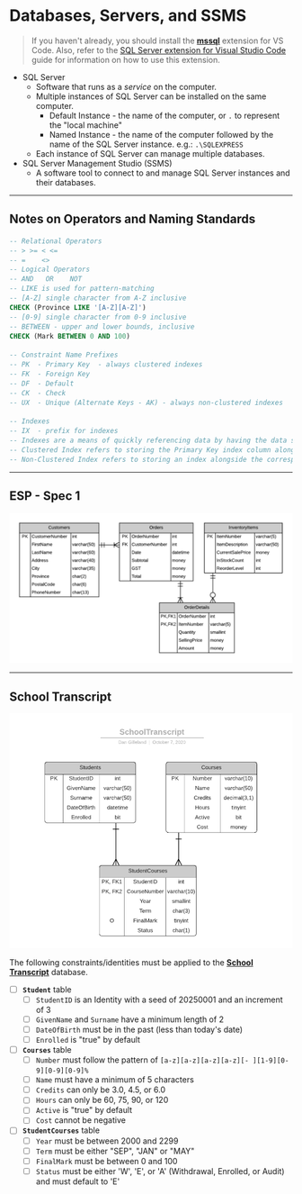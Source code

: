 # Databases, Servers, and SSMS

> If you haven't already, you should install the [**mssql**](https://marketplace.visualstudio.com/items?itemName=ms-mssql.mssql) extension for VS Code. Also, refer to the [SQL Server extension for Visual Studio Code](https://learn.microsoft.com/en-us/sql/tools/visual-studio-code/sql-server-develop-use-vscode?view=sql-server-ver16) guide for information on how to use this extension.

- SQL Server
  - Software that runs as a *service* on the computer.
  - Multiple instances of SQL Server can be installed on the same computer.
    - Default Instance - the name of the computer, or `.` to represent the "local machine"
    - Named Instance - the name of the computer followed by the name of the SQL Server instance. e.g.: `.\SQLEXPRESS`
  - Each instance of SQL Server can manage multiple databases.
- SQL Server Management Studio (SSMS)
  - A software tool to connect to and manage SQL Server instances and their databases.

----

## Notes on Operators and Naming Standards

```sql
-- Relational Operators
-- > >= < <=
-- =    <>
-- Logical Operators
-- AND   OR    NOT
-- LIKE is used for pattern-matching
-- [A-Z] single character from A-Z inclusive
CHECK (Province LIKE '[A-Z][A-Z]')
-- [0-9] single character from 0-9 inclusive
-- BETWEEN - upper and lower bounds, inclusive
CHECK (Mark BETWEEN 0 AND 100)

-- Constraint Name Prefixes
-- PK  - Primary Key  - always clustered indexes
-- FK  - Foreign Key
-- DF  - Default
-- CK  - Check
-- UX  - Unique (Alternate Keys - AK) - always non-clustered indexes

-- Indexes
-- IX  - prefix for indexes
-- Indexes are a means of quickly referencing data by having the data sorted by the index.
-- Clustered Index refers to storing the Primary Key index column alongside the rest of the column data for the row.
-- Non-Clustered Index refers to storing an index alongside the corresponding PK index
```

----

## ESP - Spec 1

![Spec 1 ERD](./ESP-PhysicalERD-Spec-1.png)

----

## School Transcript

![ERD](./SchoolTranscript.png)

The following constraints/identities must be applied to the [**School Transcript**](./SchoolTranscript.sql) database.

- [ ] **`Student`** table
  - [ ] `StudentID` is an Identity with a seed of 20250001 and an increment of 3
  - [ ] `GivenName` and `Surname` have a minimum length of 2
  - [ ] `DateOfBirth` must be in the past (less than today's date)
  - [ ] `Enrolled` is "true" by default
- [ ] **`Courses`** table
  - [ ] `Number` must follow the pattern of `[a-z][a-z][a-z][a-z][- ][1-9][0-9][0-9][0-9]%`
  - [ ] `Name` must have a minimum of 5 characters
  - [ ] `Credits` can only be 3.0, 4.5, or 6.0
  - [ ] `Hours` can only be 60, 75, 90, or 120
  - [ ] `Active` is "true" by default
  - [ ] `Cost` cannot be negative
- [ ] **`StudentCourses`** table
  - [ ] `Year` must be between 2000 and 2299
  - [ ] `Term` must be either "SEP", "JAN" or "MAY"
  - [ ] `FinalMark` must be between 0 and 100
  - [ ] `Status` must be either 'W', 'E', or 'A' (Withdrawal, Enrolled, or Audit) and must default to 'E'
